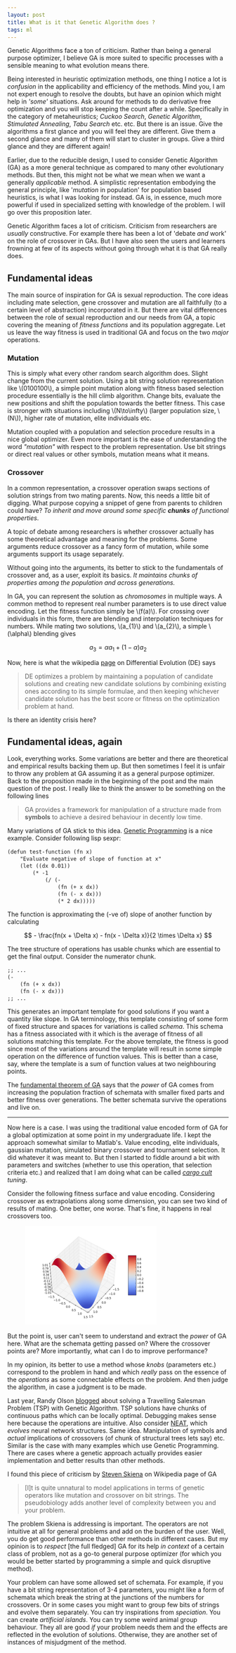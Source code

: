 ```yaml
---
layout: post
title: What is it that Genetic Algorithm does ?
tags: ml
---
```


<p class="post-intro" markdown="1">
Genetic Algorithms face a ton of criticism. Rather than being a general purpose
optimizer, I believe GA is more suited to specific processes with a sensible
meaning to what evolution means there.
</p>
<!--more-->

<span class="dropcap">B</span>eing interested in heuristic optimization methods,
one thing I notice a lot is *confusion* in the applicability and efficiency of
the methods. Mind you, I am not expert enough to resolve the doubts, but have an
opinion which might help in *'some'* situations. Ask around for methods to do
derivative free optimization and you will stop keeping the count after a while.
Specifically in the category of metaheuristics; *Cuckoo Search*, *Genetic
Algorithm*, *Stimulated Annealing*, *Tabu Search* etc. etc. But there is an issue.
Give the algorithms a first glance and you will feel they are different. Give
them a second glance and many of them will start to cluster in groups. Give a
third glance and they are different again!

Earlier, due to the reducible design, I used to consider Genetic Algorithm (GA) as a
more general technique as compared to many other evolutionary methods. But then,
this might not be what we mean when we want a generally *applicable* method.
A simplistic representation embodying the general principle, like
'*mutation* in population' for population based heuristics, is what I was
looking for instead. GA is, in essence, much more powerful if used in
specialized setting with knowledge of the problem. I will go over this
proposition later.

Genetic Algorithm faces a lot of criticism. Criticism from researchers are
*usually* constructive. For example there has been a lot of 'debate *and* work'
on the role of crossover in GAs. But I have also seen the users and learners
frowning at few of its aspects without going through what it is that GA really
does.

## Fundamental ideas

The main source of inspiration for GA is sexual reproduction. The core ideas
including mate selection, gene crossover and mutation are all faithfully (to a
certain level of abstraction) incorporated in it. But there are vital differences
between the role of sexual reproduction and our needs from GA, a topic covering
the meaning of *fitness functions* and its population aggregate. Let us leave
the way fitness is used in traditional GA and focus on the two *major*
operations.

### Mutation

This is simply what every other random search algorithm does. Slight change from
the current solution. Using a bit string solution representation like
\\(0100100\\), a simple point mutation along with fitness based selection
procedure essentially is the hill climb algorithm. Change bits, evaluate the new
positions and shift the population towards the better fitness. This case is
stronger with situations including \\(N\to\infty\\) (larger population size,
\\(N\\)), higher rate of mutation, elite individuals etc.

Mutation coupled with a population and selection procedure results in a nice
global optimizer. Even more important is the ease of understanding the word
*"mutation"* with respect to the problem representation. Use bit strings or
direct real values or other symbols, mutation means what it means.

### Crossover

In a common representation, a crossover operation swaps sections of solution
strings from two mating parents. Now, this needs a little bit of digging. What
purpose copying a snippet of gene from parents to children could have? *To inherit
 and move around some specific **chunks** of functional properties*.

A topic of debate among researchers is whether crossover actually has some
theoretical advantage and meaning for the problems. Some arguments reduce
crossover as a fancy form of mutation, while some arguments support its usage
separately.

Without going into the arguments, its better to stick to the
fundamentals of crossover and, as a user, exploit its basics. *It maintains
chunks of properties among the population and across generations.*

In GA, you can represent the solution as *chromosomes* in multiple ways. A
common method to represent real number parameters is to use direct value
encoding. Let the fitness function simply be \\(f(a)\\). For crossing over
individuals in this form, there are blending and interpolation techniques for
numbers. While mating two solutions, \\(a_{1}\\) and \\(a_{2}\\), a simple
\\(\alpha\\) blending gives

$$ a_{3} = \alpha a_{1} + (1-\alpha) a_{2}$$

Now, here is what the wikipedia
[page](https://en.wikipedia.org/wiki/Differential_evolution) on Differential
Evolution (DE) says

> DE optimizes a problem by maintaining a population of candidate solutions and
> creating new candidate solutions by combining existing ones according to its
> simple formulae, and then keeping whichever candidate solution has the best
> score or fitness on the optimization problem at hand.

Is there an identity crisis here?

## Fundamental ideas, again

Look, everything works. Some variations are better and there are theoretical and
empirical results backing them up. But then sometimes I feel it is unfair to
throw any problem at GA assuming it as a general purpose optimizer. Back to the
proposition made in the beginning of the post and the main question of the post.
I really like to think the answer to be something on the following lines

> GA provides a framework for manipulation of a structure made from **symbols**
> to achieve a desired behaviour in decently low time.

Many variations of GA stick to this idea.
[Genetic Programming](https://en.wikipedia.org/wiki/Genetic_programming) is a
nice example. Consider following lisp sexpr:

~~~ elisp
(defun test-function (fn x)
    "Evaluate negative of slope of function at x"
    (let ((dx 0.01))
        (* -1
            (/ (-
                (fn (+ x dx))
                (fn (- x dx)))
                (* 2 dx)))))
~~~

The function is approximating the (-ve of) slope of another function by calculating

$$ - \frac{fn(x + \Delta x) - fn(x - \Delta x)}{2 \times \Delta x} $$

The tree structure of operations has usable chunks which are essential to get
the final output. Consider the numerator chunk.

~~~ elisp
;; ...
(-
    (fn (+ x dx))
    (fn (- x dx)))
;; ...
~~~

This generates an important template for good solutions if you want a quantity
like slope. In GA terminology, this template consisting of some form of fixed
structure and spaces for variations is called *schema*. This schema has a
fitness associated with it which is the average of fitness of all solutions
matching this template. For the above template, the fitness is good since most
of the variations around the template will result in some simple operation on
the difference of function values. This is better than a case, say, where the
template is a sum of function values at two neighbouring points.

The
[fundamental theorem of GA](https://en.wikipedia.org/wiki/Holland%27s_schema_theorem)
says that the *power* of GA comes from increasing the population fraction of
schemata with smaller fixed parts and better fitness over generations. The
better schemata survive the operations and live on.

---

Now here is a case. I was using the traditional value encoded form of GA for a
global optimization at some point in my undergraduate life. I kept the approach
somewhat similar to Matlab's. Value encoding, elite individuals, gaussian mutation,
simulated binary crossover and tournament selection. It did whatever it was
meant to. But then I started to fiddle around a bit with parameters and switches
(whether to use this operation, that selection criteria etc.) and realized that
I am doing what can be called
*[cargo cult](https://en.wikipedia.org/wiki/Cargo_cult_science) tuning*.

Consider the following fitness surface and value encoding. Considering crossover
as extrapolations along some dimension, you can see two kind of results of
mating. One better, one worse. That's fine, it happens in real crossovers too.

<figure>
<img src="/images/posts/ga/surf.png">
</figure>

But the point is, user can't seem to understand and extract the *power* of
GA here. What are the schemata getting passed on? Where the crossover points
are? More importantly, what can I do to improve performance?

In my opinion, its better to use a method whose *knobs* (parameters etc.)
correspond to the problem in hand and which *really* pass on the essence of the
*operations* as some connectable effects on the problem. And then judge the
algorithm, in case a judgment is to be made.

Last year, Randy Olson
[blogged](http://www.randalolson.com/2015/02/03/heres-waldo-computing-the-optimal-search-strategy-for-finding-waldo/)
about solving a Travelling Salesman Problem (TSP) with Genetic Algorithm. TSP
solutions have chunks of continuous paths which can be locally optimal.
Debugging makes sense here because the operations are intuitive. Also consider
[NEAT](https://en.wikipedia.org/wiki/Neuroevolution_of_augmenting_topologies),
which *evolves* neural network structures. Same idea. Manipulation of symbols
and *actual* implications of crossovers (of chunk of structural trees lets say)
etc. Similar is the case with many examples which use Genetic Programming. There
are cases where a genetic approach actually provides easier implementation and
better results than other methods.

I found this piece of criticism by
[Steven Skiena](https://en.wikipedia.org/wiki/Steven_Skiena) on Wikipedia page
of GA

>[I]t is quite unnatural to model applications in terms of genetic operators
>like mutation and crossover on bit strings. The pseudobiology adds another
>level of complexity between you and your problem.

The problem Skiena is addressing is important. The operators are not intuitive
at all for general problems and add on the burden of the user. Well, you do get
good performance than other methods in different cases. But my opinion is to
*respect* [the full fledged] GA for its help *in context* of a certain class of
problem, not as a go-to general purpose optimizer (for which you would be better
started by programming a simple and quick disruptive method).

Your problem can have some allowed set of schemata. For example, if you have a
bit string representation of 3-4 parameters, you might like a form of schemata
which break the string at the junctions of the numbers for crossovers. Or in
some cases you might want to group few bits of strings and evolve them
separately. You can try inspirations from *speciation*. You can create *artificial
islands*. You can try some weird animal group behaviour. They all are good *if*
your problem needs them and the effects are reflected in the evolution of
solutions. Otherwise, they are another set of instances of misjudgment of the
method.

